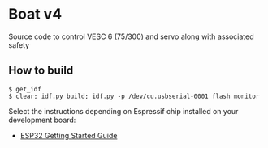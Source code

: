 
# Boat v4

Source code to control VESC 6 (75/300) and servo along with associated safety

## How to build

```
$ get_idf
$ clear; idf.py build; idf.py -p /dev/cu.usbserial-0001 flash monitor
```


Select the instructions depending on Espressif chip installed on your development board:

- [ESP32 Getting Started Guide](https://docs.espressif.com/projects/esp-idf/en/stable/get-started/index.html)
